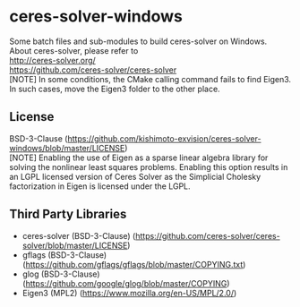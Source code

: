 # ceres-solver-windows

Some batch files and sub-modules to build ceres-solver on Windows.  
About ceres-solver, please refer to  
<http://ceres-solver.org/>  
<https://github.com/ceres-solver/ceres-solver>  
[NOTE] In some conditions, the CMake calling command fails to find Eigen3.  In such cases, move the Eigen3 folder to the other place.

## License
BSD-3-Clause (<https://github.com/kishimoto-exvision/ceres-solver-windows/blob/master/LICENSE>)  
[NOTE] Enabling the use of Eigen as a sparse linear algebra library for solving the nonlinear least squares problems.  Enabling this option results in an LGPL licensed version of Ceres Solver as the Simplicial Cholesky factorization in Eigen is licensed under the LGPL.  

## Third Party Libraries
* ceres-solver (BSD-3-Clause) (<https://github.com/ceres-solver/ceres-solver/blob/master/LICENSE>)
* gflags (BSD-3-Clause) (<https://github.com/gflags/gflags/blob/master/COPYING.txt>)
* glog (BSD-3-Clause) (<https://github.com/google/glog/blob/master/COPYING>)
* Eigen3 (MPL2) (<https://www.mozilla.org/en-US/MPL/2.0/>)
